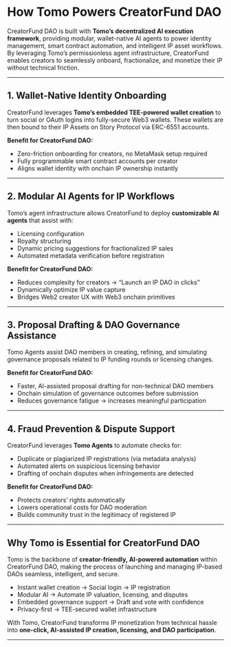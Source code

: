 # How Tomo Powers CreatorFund DAO

CreatorFund DAO is built with **Tomo’s decentralized AI execution framework**, providing modular, wallet-native AI agents to power identity management, smart contract automation, and intelligent IP asset workflows. By leveraging Tomo’s permissionless agent infrastructure, CreatorFund enables creators to seamlessly onboard, fractionalize, and monetize their IP without technical friction.

---

## 1. Wallet-Native Identity Onboarding

CreatorFund leverages **Tomo’s embedded TEE-powered wallet creation** to turn social or OAuth logins into fully-secure Web3 wallets. These wallets are then bound to their IP Assets on Story Protocol via ERC-6551 accounts.

**Benefit for CreatorFund DAO:**
- Zero-friction onboarding for creators, no MetaMask setup required
- Fully programmable smart contract accounts per creator
- Aligns wallet identity with onchain IP ownership instantly

---

## 2. Modular AI Agents for IP Workflows

Tomo’s agent infrastructure allows CreatorFund to deploy **customizable AI agents** that assist with:
- Licensing configuration
- Royalty structuring
- Dynamic pricing suggestions for fractionalized IP sales
- Automated metadata verification before registration

**Benefit for CreatorFund DAO:**
- Reduces complexity for creators → “Launch an IP DAO in clicks”
- Dynamically optimize IP value capture
- Bridges Web2 creator UX with Web3 onchain primitives

---

## 3. Proposal Drafting & DAO Governance Assistance

Tomo Agents assist DAO members in creating, refining, and simulating governance proposals related to IP funding rounds or licensing changes.

**Benefit for CreatorFund DAO:**
- Faster, AI-assisted proposal drafting for non-technical DAO members
- Onchain simulation of governance outcomes before submission
- Reduces governance fatigue → increases meaningful participation

---

## 4. Fraud Prevention & Dispute Support

CreatorFund leverages **Tomo Agents** to automate checks for:
- Duplicate or plagiarized IP registrations (via metadata analysis)
- Automated alerts on suspicious licensing behavior
- Drafting of onchain disputes when infringements are detected

**Benefit for CreatorFund DAO:**
- Protects creators’ rights automatically
- Lowers operational costs for DAO moderation
- Builds community trust in the legitimacy of registered IP

---

## Why Tomo is Essential for CreatorFund DAO

Tomo is the backbone of **creator-friendly, AI-powered automation** within CreatorFund DAO, making the process of launching and managing IP-based DAOs seamless, intelligent, and secure.

- Instant wallet creation → Social login → IP registration
- Modular AI → Automate IP valuation, licensing, and disputes
- Embedded governance support → Draft and vote with confidence
- Privacy-first → TEE-secured wallet infrastructure

With Tomo, CreatorFund transforms IP monetization from technical hassle into **one-click, AI-assisted IP creation, licensing, and DAO participation**.

---
